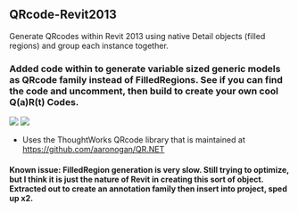 ﻿QRcode-Revit2013
----------------

Generate QRcodes within Revit 2013 using native Detail objects (filled regions) and group each instance together.

### Added code within to generate variable sized generic models as QRcode family instead of FilledRegions. See if you can find the code and uncomment, then build to create your own cool Q(a)R(t) Codes.

<img src="http://kylemorin.co/files/QR1.PNG">
<img src="http://kylemorin.co/files/QR2.jpg">

- Uses the ThoughtWorks QRcode library that is maintained at https://github.com/aaronogan/QR.NET

#### Known issue: FilledRegion generation is very slow. Still trying to optimize, but I think it is just the nature of Revit in creating this sort of object. Extracted out to create an annotation family then insert into project, sped up x2.
